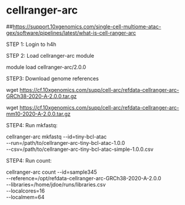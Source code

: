 # cellranger-arc
##https://support.10xgenomics.com/single-cell-multiome-atac-gex/software/pipelines/latest/what-is-cell-ranger-arc

STEP 1: Login to h4h


STEP 2: Load cellranger-arc module

module load cellranger-arc/2.0.0


STEP3: Download genome references

wget https://cf.10xgenomics.com/supp/cell-arc/refdata-cellranger-arc-GRCh38-2020-A-2.0.0.tar.gz

wget https://cf.10xgenomics.com/supp/cell-arc/refdata-cellranger-arc-mm10-2020-A-2.0.0.tar.gz


STEP4: Run mkfastq:

cellranger-arc mkfastq --id=tiny-bcl-atac \
                     --run=/path/to/cellranger-arc-tiny-bcl-atac-1.0.0 \
                     --csv=/path/to/cellranger-arc-tiny-bcl-atac-simple-1.0.0.csv


STEP4: Run count:

cellranger-arc count --id=sample345 \
                       --reference=/opt/refdata-cellranger-arc-GRCh38-2020-A-2.0.0 \
                       --libraries=/home/jdoe/runs/libraries.csv \
                       --localcores=16 \
                       --localmem=64
